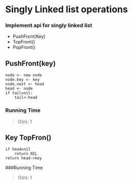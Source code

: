 # Singly Linked list  operations

### Implement api for singly linked list 
- PushFront(Key) 
- TopFront()
- PopFront()


## PushFront(key)
```
node <- new node
node.key <- key
node.next <- head
head <- node
if tail=nil:
	tail<-head
```
### Running Time

> O(n): 1

## Key TopFron()
```
if head=nil
	return NIL
return head->key
```

###Running Time
> O(n): 1
